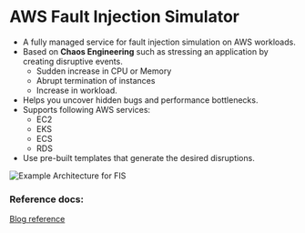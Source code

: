 # AWS Fault Injection Simulator

- A fully managed service for fault injection simulation on AWS workloads.
- Based on **Chaos Engineering** such as stressing an application by creating disruptive events.
  - Sudden increase in CPU or Memory
  - Abrupt termination of instances
  - Increase in workload.
- Helps you uncover hidden bugs and performance bottlenecks.
- Supports following AWS services:
  - EC2
  - EKS
  - ECS
  - RDS
- Use pre-built templates that generate the desired disruptions.

![Example Architecture for FIS](https://d2908q01vomqb2.cloudfront.net/fc074d501302eb2b93e2554793fcaf50b3bf7291/2021/08/10/Fig1-arch.png)

### Reference docs:

[Blog reference](https://aws.amazon.com/blogs/architecture/chaos-testing-with-aws-fault-injection-simulator-and-aws-codepipeline/)